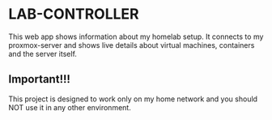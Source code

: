 # LAB-CONTROLLER

This web app shows information about my homelab setup. It connects to my proxmox-server and shows live details about virtual machines, containers and the server itself.

## Important!!!

This project is designed to work only on my home network and you should NOT use it in any other environment.
